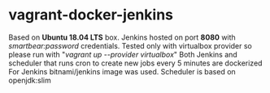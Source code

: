 # vagrant-docker-jenkins

Based on **Ubuntu 18.04 LTS** box.
Jenkins hosted on port **8080** with *smartbear:password* credentials.
Tested only with virtualbox provider so please run with "*vagrant up --provider virtualbox*"
Both Jenkins and scheduler that runs cron to create new jobs every 5 minutes are dockerized
For Jenkins bitnami/jenkins image was used. Scheduler is based on openjdk:slim
